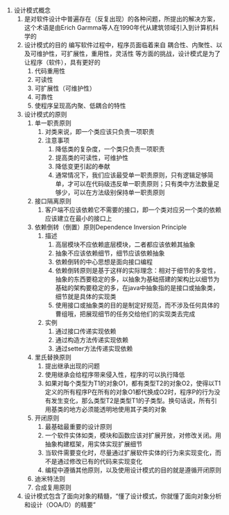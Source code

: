 1. 设计模式概念
    1. 是对软件设计中普遍存在（反复出现）的各种问题，所提出的解决方案，这个术语是由Erich Garmma等人在1990年代从建筑领域引入到计算机科学的
    2. 设计模式的目的 编写软件过程中，程序员面临着来自 耦合性、内聚性、以及可维护性，可扩展性，重用性，灵活性 等方面的挑战，设计模式是为了让程序（软件），具有更好的
        1. 代码重用性
        2. 可读性
        3. 可扩展性（可维护性）
        4. 可靠性
        5. 使程序呈现高内聚、低耦合的特性
    3. 设计模式的原则
        1. 单一职责原则
            1. 对类来说，即一个类应该只负责一项职责
            2. 注意事项
                1. 降低类的复杂度，一个类只负责一项职责
                2. 提高类的可读性，可维护性
                3. 降低变更引起的奉献
                4. 通常情况下，我们应该最受单一职责原则，只有逻辑足够简单，才可以在代码级违反单一职责原则；只有类中方法数量足够少，可以在方法级别保持单一职责原则
        2. 接口隔离原则
            1. 客户端不应该依赖它不需要的接口，即一个类对应另一个类的依赖应该建立在最小的接口上
        3. 依赖倒转（倒置）原则Dependence Inversion Principle
            1. 描述
                1. 高层模块不应依赖底层模块，二者都应该依赖其抽象
                2. 抽象不应该依赖细节，细节应该依赖抽象
                3. 依赖倒转的中心思想是面向接口编程
                4. 依赖倒转原则是基于这样的实际理念：相对于细节的多变性，抽象的东西要稳定的多，以抽象为基础搭建的架构比以细节为基础的架构要稳定的多，在java中抽象指的是接口或抽象类，细节就是具体的实现类
                5. 使用接口或抽象类的目的是制定好规范，而不涉及任何具体的曹组哦，把展现细节的任务交给他们的实现类去完成
            2. 实例
                1. 通过接口传递实现依赖
                2. 通过构造方法传递实现依赖
                3. 通过setter方法传递实现依赖
        4. 里氏替换原则
            1. 提出继承出现的问题
            2. 使用继承会给程序带来侵入性，程序的可以执行降低
            3. 如果对每个类型为T1的对象O1，都有类型T2的对象O2，使得以T1定义的所有程序P在所有的对象O1都代换成O2时，程序P的行为没有发生变化，那么类型T2是类型T1的子类型。换句话说，所有引用基类的地方必须能透明地使用其子类的对象
        5. 开闭原则
            1. 最基础最重要的设计原则
            2. 一个软件实体如类，模块和函数应该对扩展开放，对修改关闭。用抽象构建框架，用实体实现扩展细节
            3. 当软件需要变化时，尽量通过扩展软件实体的行为来实现变化，而不是通过修改已有的代码来实现变化
            4. 编程中遵循其他原则，以及使用设计模式的目的就是遵循开闭原则
        6. 迪米特法则
        7. 合成复用原则
    4. 设计模式包含了面向对象的精髓，“懂了设计模式，你就懂了面向对象分析和设计（OOA/D）的精要”
